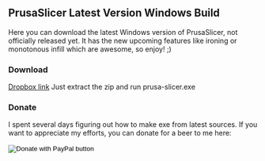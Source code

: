 ## PrusaSlicer Latest Version Windows Build

Here you can download the latest Windows version of PrusaSlicer, not officially released yet. It has the new upcoming features like ironing or monotonous infill which are awesome, so enjoy! ;)

### Download

[Dropbox link](http://dropbox.com)
Just extract the zip and run prusa-slicer.exe

### Donate

I spent several days figuring out how to make exe from latest sources. If you want to appreciate my efforts, you can donate for a beer to me here:

<form action="https://www.paypal.com/cgi-bin/webscr" method="post" target="_top">
<input type="hidden" name="cmd" value="_s-xclick" />
<input type="hidden" name="hosted_button_id" value="2XFMTHGSP7S7C" />
<input type="image" src="https://www.paypalobjects.com/en_US/i/btn/btn_donateCC_LG.gif" border="0" name="submit" title="PayPal - The safer, easier way to pay online!" alt="Donate with PayPal button" />
<img alt="" border="0" src="https://www.paypal.com/en_CZ/i/scr/pixel.gif" width="1" height="1" />
</form>
